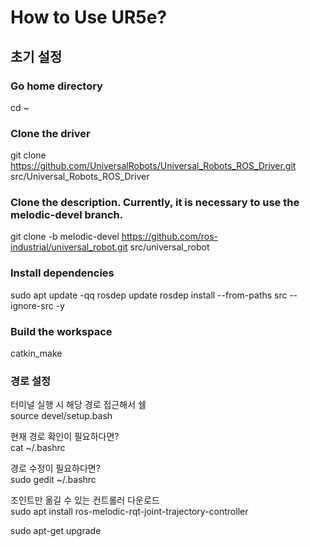 # How to Use UR5e?


## 초기 설정

### Go home directory
cd ~ 

### Clone the driver
git clone https://github.com/UniversalRobots/Universal_Robots_ROS_Driver.git src/Universal_Robots_ROS_Driver

### Clone the description. Currently, it is necessary to use the melodic-devel branch.
git clone -b melodic-devel https://github.com/ros-industrial/universal_robot.git src/universal_robot

### Install dependencies
sudo apt update -qq
rosdep update
rosdep install --from-paths src --ignore-src -y

### Build the workspace
catkin_make

### 경로 설정

터미널 실행 시 해당 경로 접근해서 쉘 \
source devel/setup.bash 

현재 경로 확인이 필요하다면? \
cat ~/.bashrc

경로 수정이 필요하다면? \
sudo gedit ~/.bashrc 

조인트만 옮길 수 있는 컨트롤러 다운로드 \
sudo apt install ros-melodic-rqt-joint-trajectory-controller 

sudo apt-get upgrade

